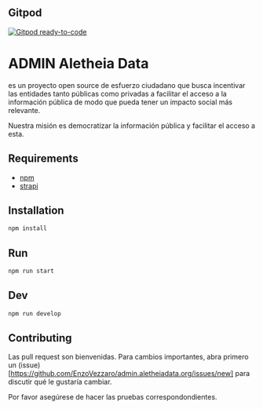 ## Gitpod

[![Gitpod ready-to-code](https://img.shields.io/badge/Gitpod-ready--to--code-blue?logo=gitpod)](https://gitpod.io/#https://github.com/EnzoVezzaro/admin.aletheiadata.org)

# ADMIN Aletheia Data

es un proyecto open source de esfuerzo ciudadano que busca incentivar las entidades tanto públicas como privadas a facilitar el acceso a la información pública de modo que pueda tener un impacto social más relevante. 

Nuestra misión es democratizar la información pública y facilitar el acceso a esta.


## Requirements

- [npm](https://www.npmjs.com/)
- [strapi](https://github.com/strapi/strapi/tree/master/examples/getstarted)


## Installation

```bash
npm install
```

## Run

```bash
npm run start
```


## Dev

```bash
npm run develop
```

## Contributing

Las pull request son bienvenidas. Para cambios importantes, abra primero un (issue)[https://github.com/EnzoVezzaro/admin.aletheiadata.org/issues/new] para discutir qué le gustaría cambiar.

Por favor asegúrese de hacer las pruebas correspondondientes.


